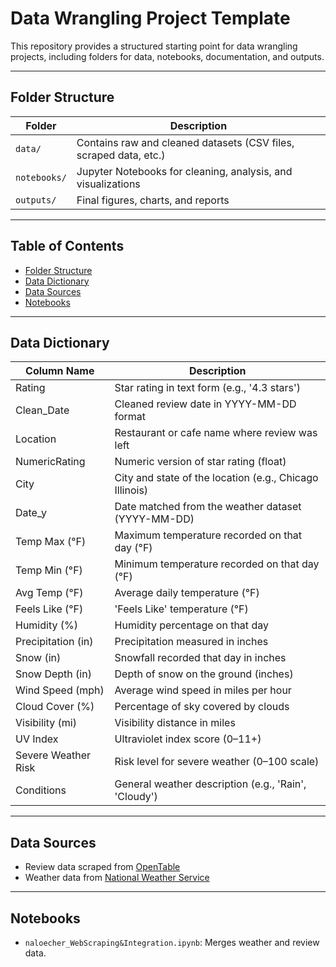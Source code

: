 # Data Wrangling Project Template

This repository provides a structured starting point for data wrangling projects, including folders for data, notebooks, documentation, and outputs.

---

##  Folder Structure

| Folder       | Description                                                                 |
|--------------|-----------------------------------------------------------------------------|
| `data/`      | Contains raw and cleaned datasets (CSV files, scraped data, etc.)           |
| `notebooks/` | Jupyter Notebooks for cleaning, analysis, and visualizations                |
| `outputs/`   | Final figures, charts, and reports                                          |        |

---

##  Table of Contents

- [Folder Structure](#-folder-structure)
- [Data Dictionary](#-data-dictionary)
- [Data Sources](#-data-sources)
- [Notebooks](#-notebooks)

---

##  Data Dictionary

| Column Name           | Description                                          |
|-----------------------|------------------------------------------------------|
| Rating                | Star rating in text form (e.g., '4.3 stars')         |
| Clean_Date            | Cleaned review date in YYYY-MM-DD format             |
| Location              | Restaurant or cafe name where review was left        |
| NumericRating         | Numeric version of star rating (float)               |
| City                  | City and state of the location (e.g., Chicago Illinois) |
| Date_y                | Date matched from the weather dataset (YYYY-MM-DD)   |
| Temp Max (°F)         | Maximum temperature recorded on that day (°F)        |
| Temp Min (°F)         | Minimum temperature recorded on that day (°F)        |
| Avg Temp (°F)         | Average daily temperature (°F)                       |
| Feels Like (°F)       | 'Feels Like' temperature (°F)                        |
| Humidity (%)          | Humidity percentage on that day                      |
| Precipitation (in)    | Precipitation measured in inches                     |
| Snow (in)             | Snowfall recorded that day in inches                 |
| Snow Depth (in)       | Depth of snow on the ground (inches)                 |
| Wind Speed (mph)      | Average wind speed in miles per hour                 |
| Cloud Cover (%)       | Percentage of sky covered by clouds                  |
| Visibility (mi)       | Visibility distance in miles                         |
| UV Index              | Ultraviolet index score (0–11+)                      |
| Severe Weather Risk   | Risk level for severe weather (0–100 scale)          |
| Conditions            | General weather description (e.g., 'Rain', 'Cloudy') |


---

##  Data Sources

- Review data scraped from [OpenTable](https://www.opentable.com/)
- Weather data from [National Weather Service](https://www.weather.gov/)

---

##  Notebooks

- `naloecher_WebScraping&Integration.ipynb`: Merges weather and review data.
